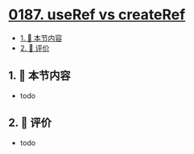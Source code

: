 # [0187. useRef vs createRef](https://github.com/tnotesjs/TNotes.react/tree/main/notes/0187.%20useRef%20vs%20createRef)

<!-- region:toc -->

- [1. 🎯 本节内容](#1--本节内容)
- [2. 🫧 评价](#2--评价)

<!-- endregion:toc -->

## 1. 🎯 本节内容

- todo

## 2. 🫧 评价

- todo
